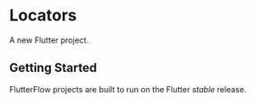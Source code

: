 # Locators

A new Flutter project.

## Getting Started

FlutterFlow projects are built to run on the Flutter _stable_ release.

